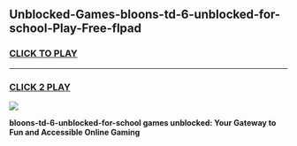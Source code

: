 
## Unblocked-Games-bloons-td-6-unblocked-for-school-Play-Free-flpad
<h3>
<a href="https://premium76.site?title=bloons-td-6-unblocked-for-school&ref=23A">CLICK TO PLAY</a></h3>
<hr>

<h3>
<a href="https://premium76.site?title=bloons-td-6-unblocked-for-school&ref=23A">CLICK 2 PLAY</a>
  
</h3>

<a href="https://premium76.site?title=bloons-td-6-unblocked-for-school&ref=23A"><img src="https://clearcache.store/games.png"></a>


**bloons-td-6-unblocked-for-school games unblocked: Your Gateway to Fun and Accessible Online Gaming**
